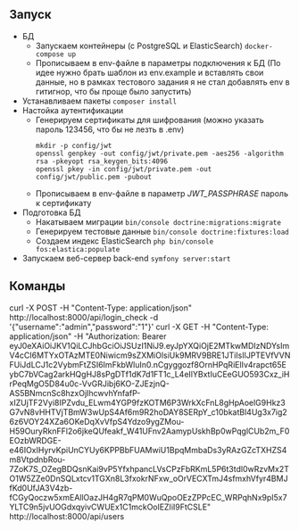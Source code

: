 ## Запуск
 - БД
   - Запускаем контейнеры (с PostgreSQL и ElasticSearch) `docker-compose up`
   - Прописываем в env-файле в параметры подключения к БД (По идее нужно брать шаблон из env.example и вставлять свои данные, но в рамках тестового задания я не стал добавлять env  в гитигнор, что бы проще было запустить)
 - Устанавливаем пакеты `composer install`
 - Настойка аутентификации
    - Генерируем сертификаты для шифрования (можно указать пароль 123456, что бы не лезть в .env)
      ```
      mkdir -p config/jwt 
      openssl genpkey -out config/jwt/private.pem -aes256 -algorithm rsa -pkeyopt rsa_keygen_bits:4096
      openssl pkey -in config/jwt/private.pem -out config/jwt/public.pem -pubout
      ```
    - Прописываем в env-файле в параметр *JWT_PASSPHRASE* пароль к сертификату
  - Подготовка БД
    - Накатываем миграции `bin/console doctrine:migrations:migrate`
    - Генерируем тестовые данные `bin/console doctrine:fixtures:load`
    - Создаем индекс ElasticSearch `php bin/console fos:elastica:populate`
  - Запускаем веб-сервер back-end `symfony server:start`


## Команды
curl -X POST -H "Content-Type: application/json" http://localhost:8000/api/login_check -d '{"username":"admin","password":"1"}'
curl -X GET -H "Content-Type: application/json" -H "Authorization: Bearer eyJ0eXAiOiJKV1QiLCJhbGciOiJSUzI1NiJ9.eyJpYXQiOjE2MTkwMDIzNDYsImV4cCI6MTYxOTAzMTE0Niwicm9sZXMiOlsiUk9MRV9BRE1JTiIsIlJPTEVfVVNFUiJdLCJ1c2VybmFtZSI6ImFkbWluIn0.nCgyggozf8OrnHPqRiElIv4rapct65EybC7bVCag2arkHQgHJ8sPgDTf1dK7d1FT1c_L4eIlYBxtIuCEeGUO593Cxz_iHrPeqMgO5D84u0c-VvGRJibj6KO-ZJEzjnQ-AS5BNmcnSc8hzxOjIhcwvhYnfafP-xIZUjTF2Vyi8IPZvdu_ELwm4YGP9fzKOTM6P3WrkXcFnL8gHpAoelG9Hkz3G7vN8vHHTVjTBmW3wUpS4Af6m9R2hoDAY8SERpY_c10bkatBl4Ug3x7ig26z6VOY24XZa6OKeDqXvVfpS4Ydzo9ygZMou-H59OuryRknFFl2o6jkeQUfeakf_W41UFnv2AamypUskhBp0wPqglCUb2m_F0EOzbWRDGE-e46IOxIHyrvKpiUnCYUy6KPPBbFUAMwiU1BpqMmbaDs3yRAzGZcTXHZS4m8VtpdnbRou-7ZoK7S_OZegBDQsnKai9vP5YfxhpancLVsCPzFbRKmL5P6t3tdl0wRzvMx2TO1W5ZZe0DnSQLxtcv1TGXn8L3fxokrNFxw_oOrVECXTmJ4sfmxhVfyr4BMJfKd0UfJA3V4zb-fCGyQoczw5xmEAllOazJH4gR7qPM0WuQpoOEzZPPcEC_WRPqhNx9pI5x7YLTC9n5jvUOGdxqyivCWUEx1C1mckOolEZIiI9FtCSLE" http://localhost:8000/api/users